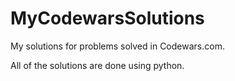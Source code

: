 # MyCodewarsSolutions
My solutions for problems solved in Codewars.com.

All of the solutions are done using python.
